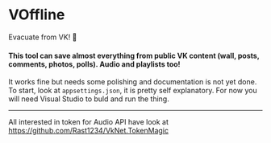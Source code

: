 # VOffline
Evacuate from VK! 🚚

#### This tool can save almost everything from public VK content (wall, posts, comments, photos, polls). Audio and playlists too!


It works fine but needs some polishing and documentation is not yet done.
To start, look at `appsettings.json`, it is pretty self explanatory. For now you will need Visual Studio to buld and run the thing.

___
All interested in token for Audio API have look at https://github.com/Rast1234/VkNet.TokenMagic
